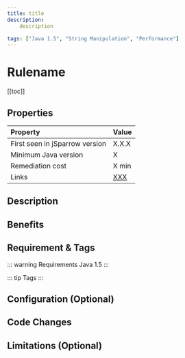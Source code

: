 ```yaml
---
title: title
description:
    description

tags: ["Java 1.5", "String Manipulation", "Performance"]
---
```


# Rulename

[[toc]]

## Properties

| Property                        | Value |
|:------------------------------- |:----- |
| First seen in jSparrow version  | X.X.X |
| Minimum Java version            | X     |
| Remediation cost                | X min |
| Links                           | [XXX](https://sonarcloud.io/organizations/default/rules?open=squid%3AXXX&rule_key=squid%3AXXX) |

## Description

## Benefits

## Requirement & Tags

::: warning Requirements
Java 1.5
:::

::: tip Tags
<TagLinks />
:::

## Configuration (Optional)

## Code Changes

## Limitations (Optional)
